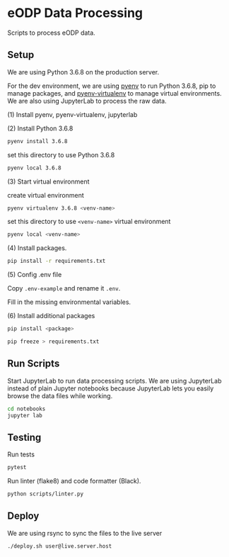 # eODP Data Processing

Scripts to process eODP data.

## Setup

We are using Python 3.6.8 on the production server.

For the dev environment, we are using [pyenv](https://github.com/pyenv/pyenv)
to run Python 3.6.8, pip to manage packages, and
[pyenv-virtualenv](https://github.com/pyenv/pyenv-virtualenv) to manage virtual
environments. We are also using JupyterLab to process the raw data.

(1) Install pyenv, pyenv-virtualenv, jupyterlab

(2) Install Python 3.6.8

```bash
pyenv install 3.6.8
```

set this directory to use Python 3.6.8

```bash
pyenv local 3.6.8
```

(3) Start virtual environment

create virtual environment

```bash
pyenv virtualenv 3.6.8 <venv-name>
```

set this directory to use `<venv-name>` virtual environment

```bash
pyenv local <venv-name>
```

(4) Install packages.

```bash
pip install -r requirements.txt
```

(5) Config .env file

Copy `.env-example` and rename it `.env`.

Fill in the missing environmental variables.

(6) Install additional packages

```bash
pip install <package>

pip freeze > requirements.txt
```

## Run Scripts

Start JupyterLab to run data processing scripts. We are using JupyterLab instead
of plain Jupyter notebooks because JupyterLab lets you easily browse the data
files while working.

```bash
cd notebooks
jupyter lab
```

## Testing

Run tests

```bash
pytest
```

Run linter (flake8) and code formatter (Black).

```bash
python scripts/linter.py
```

## Deploy

We are using rsync to sync the files to the live server

```bash
./deploy.sh user@live.server.host
```
